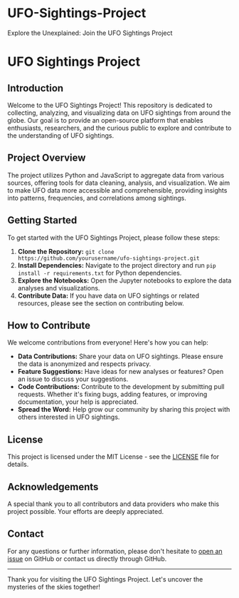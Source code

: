 # UFO-Sightings-Project
Explore the Unexplained: Join the UFO Sightings Project
# UFO Sightings Project

## Introduction
Welcome to the UFO Sightings Project! This repository is dedicated to collecting, analyzing, and visualizing data on UFO sightings from around the globe. Our goal is to provide an open-source platform that enables enthusiasts, researchers, and the curious public to explore and contribute to the understanding of UFO sightings.

## Project Overview
The project utilizes Python and JavaScript to aggregate data from various sources, offering tools for data cleaning, analysis, and visualization. We aim to make UFO data more accessible and comprehensible, providing insights into patterns, frequencies, and correlations among sightings.

## Getting Started
To get started with the UFO Sightings Project, please follow these steps:
1. **Clone the Repository:** `git clone https://github.com/yourusername/ufo-sightings-project.git`
2. **Install Dependencies:** Navigate to the project directory and run `pip install -r requirements.txt` for Python dependencies.
3. **Explore the Notebooks:** Open the Jupyter notebooks to explore the data analyses and visualizations.
4. **Contribute Data:** If you have data on UFO sightings or related resources, please see the section on contributing below.

## How to Contribute
We welcome contributions from everyone! Here's how you can help:
- **Data Contributions:** Share your data on UFO sightings. Please ensure the data is anonymized and respects privacy.
- **Feature Suggestions:** Have ideas for new analyses or features? Open an issue to discuss your suggestions.
- **Code Contributions:** Contribute to the development by submitting pull requests. Whether it's fixing bugs, adding features, or improving documentation, your help is appreciated.
- **Spread the Word:** Help grow our community by sharing this project with others interested in UFO sightings.

## License
This project is licensed under the MIT License - see the [LICENSE](LICENSE) file for details.

## Acknowledgements
A special thank you to all contributors and data providers who make this project possible. Your efforts are deeply appreciated.

## Contact
For any questions or further information, please don't hesitate to [open an issue](https://github.com/yourusername/ufo-sightings-project/issues) on GitHub or contact us directly through GitHub.

---

Thank you for visiting the UFO Sightings Project. Let's uncover the mysteries of the skies together!
